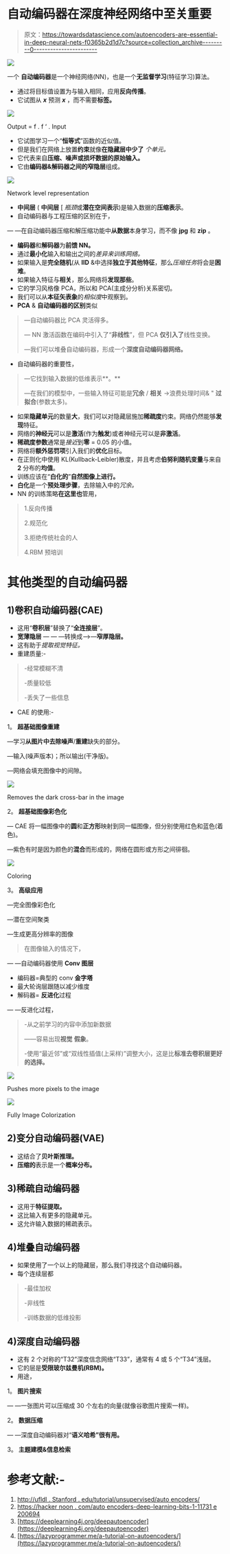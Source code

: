# 自动编码器在深度神经网络中至关重要

> 原文：<https://towardsdatascience.com/autoencoders-are-essential-in-deep-neural-nets-f0365b2d1d7c?source=collection_archive---------0----------------------->

![](img/eb01dee4cf5f2ac86d78e624a774bde9.png)

一个 **自动编码器**是一个神经网络(NN)，也是一个**无监督学习**(特征学习)算法。

*   通过将目标值设置为与输入相同，应用**反向传播**。
*   它试图从 ***x*** 预测 ***x*** ，而不需要**标签。**

![](img/6ce3cc5ea76d0b4eb5a4d55ffa65b9ae.png)

Output = f . f ‘ . Input

*   它试图学习一个“**恒等式**”函数的近似值。
*   但是我们在网络上放置**约束**就像**在隐藏层中少了** *个单元。*
*   它代表来自**压缩、噪声或损坏数据的原始输入。**
*   它由**编码器&解码器之间的窄隐层**组成。

![](img/da7d1fbe84b58a5775c77ad6e4c86313.png)

Network level representation

*   **中间层** ( **中间层** [ *瓶颈*或**潜在空间表示**)是输入数据的**压缩表示**。
*   自动编码器与工程压缩的区别在于，

— —在自动编码器压缩和解压缩功能中**从数据**本身学习，而不像 **jpg** 和 **zip** 。

*   **编码器**和**解码器**为**前馈 NN。**
*   通过**最小化**输入和输出之间的*差异来训练网络。*
*   如果输入是**完全随机**(从 **IID** &中选择**独立于其他特征**，那么*压缩任务*将会是**困难**。
*   如果输入特征与**相关**，那么网络将**发现那些**。
*   它的学习风格像 PCA，所以和 PCA(主成分分析)关系密切。
*   我们可以从**本征矢表象**的*相似度*中观察到。
*   **PCA** & **自动编码器的区别**类似

> —自动编码器比 PCA 灵活得多。
> 
> — NN 激活函数在编码中引入了“**非线性**”，但 PCA **仅引入了**线性变换。
> 
> —我们可以堆叠自动编码器，形成一个**深度自动编码器网络。**

*   自动编码器的重要性，

> —它找到输入数据的低维表示**。**
> 
> —在我们的模型中，一些输入特征可能是**冗余** / **相关** →浪费处理时间& " **过拟合**(参数太多)。

*   如果**隐藏单元**的数量**大**，我们可以对隐藏层施加**稀疏度**约束。网络仍然能够**发现**特征。
*   网络的**神经元**可以是**激活**(作为**触发**)或者神经元可以是**非激活**。
*   **稀疏度参数**通常是*接近*到**零** = 0.05 的小值。
*   网络将**额外惩罚项**引入我们的**优化**目标。
*   在正则化中使用 KL(Kullback-Leibler)散度，并且考虑**伯努利随机变量**与来自 **2** 分布的**均值**。
*   训练应该在“**白化的**”**自然图像上进行。**
*   **白化**是一个**预处理步骤**，去除输入中的*冗余。*
*   NN 的训练策略**在这里也**管用，

> 1.反向传播
> 
> 2.规范化
> 
> 3.拒绝传统社会的人
> 
> 4.RBM 预培训

# 其他类型的自动编码器

## 1)卷积自动编码器(CAE)

*   这用“**卷积层**”替换了“**全连接层**”。
*   **宽薄隐层** — — —转换成—>—**窄厚隐层。**
*   这有助于*提取视觉特征。*
*   重建质量:-

> -经常模糊不清
> 
> -质量较低
> 
> -丢失了一些信息

*   CAE 的使用:-

1。 **超基础图像重建**

—学习**从图片中去除噪声**/**重建**缺失的部分。

—输入(噪声版本)；所以输出(干净版)。

—网络会填充图像中的间隙。

![](img/387c8b4e3580fdbec5cb8043449df066.png)

Removes the dark cross-bar in the image

2。 **超基础图像彩色化**

— CAE 将一幅图像中的**圆**和**正方形**映射到同一幅图像，但分别使用红色和蓝色(着色)。

—紫色有时是因为颜色的**混合**而形成的，网络在圆形或方形之间徘徊。

![](img/dd99d6724f2337b997d33776d7cb25f3.png)

Coloring

3。 **高级应用**

—完全图像彩色化

—潜在空间聚类

—生成更高分辨率的图像

> 在图像输入的情况下，

— —自动编码器使用 **Conv 图层**

*   编码器=典型的 conv **金字塔**
*   最大轮询层跟随以减少维度
*   解码器= **反进化**过程

— —反进化过程，

> -从之前学习的内容中添加新数据
> 
> ——容易出现**视觉** **假象**。
> 
> -使用“最近邻”或“双线性插值(上采样)”调整大小，这是比**标准去卷积层更好的选择。**

![](img/ded1065a1b6b2fc92ef4a3e78b0672cf.png)

Pushes more pixels to the image

![](img/f3be031ec83b9a9d4bfb0e8b3bb831b2.png)

Fully Image Colorization

## **2)变分自动编码器(VAE)**

*   这结合了**贝叶斯推理。**
*   **压缩的**表示是一个**概率分布。**

## 3)稀疏自动编码器

*   这用于**特征提取。**
*   这比输入有更多的隐藏单元。
*   这允许输入数据的稀疏表示。

## **4)堆叠自动编码器**

*   如果使用了一个以上的隐藏层，那么我们寻找这个自动编码器。
*   每个连续层都

> -最佳加权
> 
> -非线性
> 
> -训练数据的低维投影

## **4)深度自动编码器**

*   这有 2 个对称的“T32”深度信念网络“T33”，通常有 4 或 5 个“T34”浅层。
*   它的层是**受限玻尔兹曼机(RBM)。**
*   用途，

1。 **图片搜索**

— —一张图片可以压缩成 30 个左右的向量(就像谷歌图片搜索一样)。

2。 **数据压缩**

— —深度自动编码器对“**语义哈希”很有用。**

3。 **主题建模&信息检索**

# **参考文献:-**

1.  [http://ufldl . Stanford . edu/tutorial/unsupervised/auto encoders/](http://ufldl.stanford.edu/tutorial/unsupervised/Autoencoders/)
2.  [https://hacker noon . com/auto encoders-deep-learning-bits-1-11731 e 200694](https://hackernoon.com/autoencoders-deep-learning-bits-1-11731e200694)
3.  [https://deeplearning4j.org/deepautoencoder](https://deeplearning4j.org/deepautoencoder)
4.  [https://lazyprogrammer.me/a-tutorial-on-autoencoders/](https://lazyprogrammer.me/a-tutorial-on-autoencoders/)
